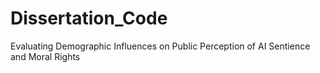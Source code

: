 # Dissertation_Code
Evaluating Demographic Influences on Public Perception of AI Sentience and Moral Rights
